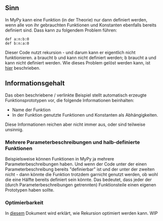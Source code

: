 ## Sinn
In MyPy kann eine Funktion (in der Theorie) nur dann definiert werden, wenn alle von ihr gebrauchten Funktionen und Konstanten ebenfalls
bereits definiert sind. Dass kann zu folgendem Problem führen:
```
def a:n:b:0
def b:n:a:0
```
Dieser Code nutzt rekursion - und darum kann er eigentlich nicht funktionieren. a braucht b und kann nicht definiert werden; b braucht a
und kann nicht definiert werden. Wie dieses Problem gelöst werden kann, ist
[hier](https://github.com/coalang-soft/experiments/blob/master/mypy/de_veraenderung.md#problematische-verhältnisse) beschrieben.

## Informationsgehalt
Das oben beschriebene / verlinkte Beispiel stellt automatisch erzeugte Funktionsprototypen vor, die folgende Informationen beinhalten:
* Name der Funktion
* In der Funktion genutzte Funktionen und Konstanten als Abhängigkeiten.

Diese Informationen reichen aber nicht immer aus, oder sind teilweise unsinnig.

### Mehrere Parameterbeschreibungen und halb-definierte Funktionen
Beispielsweise können Funktionen in MyPy ja mehrere
Parameterbeschreibungen haben. Und wenn der Code unter der einen Parameterbeschreibung bereits "definierbar" ist und der unter der
zweiten nicht - dann könnte die Funktion trotzdem garnicht genutzt werden, ob wohl die eine Hälfte bereits definiert sein könnte.
Das bedeutet, dass jeder der (durch Parameterbeschreibungen getrennten) Funktionsteile einen eigenen Prototypen haben sollte.

### Optimierbarkeit
In [diesem](https://github.com/coalang-soft/experiments/blob/master/mypy/de_rekursionsoptimierung.md) Dokument wird erklärt, wie Rekursion optimiert werden kann.
WIP
